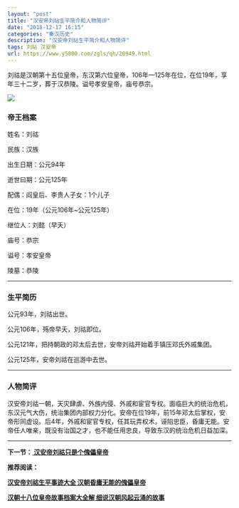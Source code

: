 ```yaml
---
layout: "post"
title: "汉安帝刘祜生平简介和人物简评"
date: "2018-12-17 16:15"
categories: "秦汉历史"
description: "汉安帝刘祜生平简介和人物简评"
tags: 刘祜 汉安帝
url: https://www.y5000.com/zgls/qh/20949.html
---
```






刘祜是汉朝第十五位皇帝，东汉第六位皇帝，106年—125年在位，在位19年，享年三十二岁，葬于汉恭陵。谥号孝安皇帝，庙号恭宗。

![](https://img.y5000.com/uploads/allimg/170504/8-1F50411114I63.jpg)

###  帝王档案

姓名：刘祜

民族：汉族

出生日期：公元94年

逝世曰期：公元125年

配偶：阎皇后、李贵人子女：1个儿子

在位：19年（公元106年~公元125年）

继位人：刘懿（早夭）

庙号：恭宗

谥号：孝安皇帝

陵墓：恭陵

* * *

###  生平简历

公元93年，刘祜出世。

公元106年，殇帝早夭，刘祜即位。

公元121年，把持朝政的邓太后去世，安帝刘祜开始着手镇压邓氏外戚集团。

公元125年，安帝刘祜在巡游中去世。

* * *

###  人物简评

汉安帝刘祜一朝，天灾肆虐、外族内侵、外戚和宦官专权。面临巨大的统治危机，东汉元气大伤，统治集团内部权力分化。安帝在位19年，前15年邓太后掌权，安帝形同虚设。后4年，外戚和宦官专权，任其玩弄权术，诬陷忠臣，昏庸无能。安帝任人唯亲，既没有治国之才，也不能任用忠良，导致东汉的统治危机日益加深。

* * *

**下一节：[ 汉安帝刘祜只是个傀儡皇帝](https://www.y5000.com/zgls/qh/20950.html)**

**推荐阅读：**

[**汉安帝刘祜生平事迹大全 汉朝昏庸无能的傀儡皇帝**](https://www.y5000.com/zgls/qh/20958.html)

[**汉朝十八位皇帝故事档案大全解 细说汉朝风起云涌的故事**](https://www.y5000.com/zgls/qh/21041.html)
